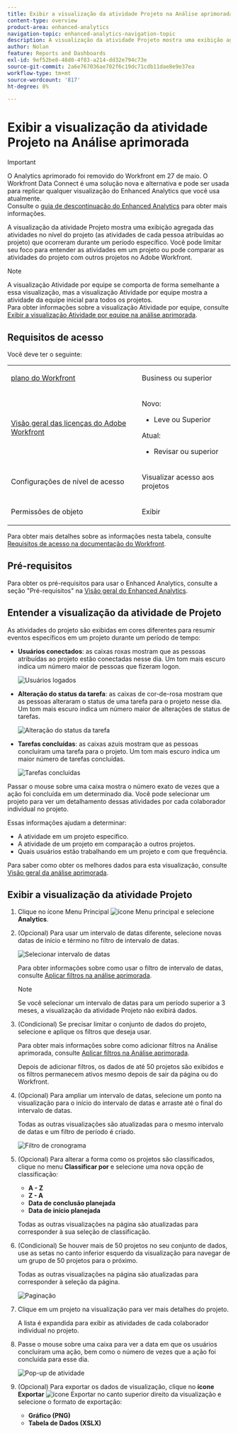 ```yaml
---
title: Exibir a visualização da atividade Projeto na Análise aprimorada
content-type: overview
product-area: enhanced-analytics
navigation-topic: enhanced-analytics-navigation-topic
description: A visualização da atividade Projeto mostra uma exibição agregada das atividades no nível do projeto (as atividades de cada pessoa atribuídas ao projeto) que ocorreram durante um período específico. Você pode limitar seu foco para entender as atividades em um projeto ou pode comparar as atividades do projeto com outros projetos no Adobe Workfront.
author: Nolan
feature: Reports and Dashboards
exl-id: 9ef52be8-48d0-4f83-a214-dd32e794c73e
source-git-commit: 2a6e767036ae702f6c19dc71cdb11dae8e9e37ea
workflow-type: tm+mt
source-wordcount: '817'
ht-degree: 8%

---
```


# Exibir a visualização da atividade Projeto na Análise aprimorada

>[!IMPORTANT]
>
>O Analytics aprimorado foi removido do Workfront em 27 de maio. O Workfront Data Connect é uma solução nova e alternativa e pode ser usada para replicar qualquer visualização do Enhanced Analytics que você usa atualmente. <br>Consulte o [guia de descontinuação do Enhanced Analytics](/help/quicksilver/product-announcements/announcements/enhanced-analytics-deprecation.md) para obter mais informações.


<!-- Audited: 12/2023 -->

A visualização da atividade Projeto mostra uma exibição agregada das atividades no nível do projeto (as atividades de cada pessoa atribuídas ao projeto) que ocorreram durante um período específico. Você pode limitar seu foco para entender as atividades em um projeto ou pode comparar as atividades do projeto com outros projetos no Adobe Workfront.

>[!NOTE]
>
>A visualização Atividade por equipe se comporta de forma semelhante a essa visualização, mas a visualização Atividade por equipe mostra a atividade da equipe inicial para todos os projetos.\
>Para obter informações sobre a visualização Atividade por equipe, consulte [Exibir a visualização Atividade por equipe na análise aprimorada](../enhanced-analytics/activity-by-team-overview.md).

## Requisitos de acesso

Você deve ter o seguinte:

<table style="table-layout:auto"> 
 <col> 
 <col> 
 <tbody> 
  <tr> 
   <td role="rowheader"><a href="https://business.adobe.com/products/workfront/pricing.html" target="_blank">plano do Workfront</a></td> 
   <td> <p>Business ou superior</p> </td> 
  </tr> 
  <tr> 
   <td role="rowheader"><a href="../administration-and-setup/add-users/access-levels-and-object-permissions/wf-licenses.md" class="MCXref xref">Visão geral das licenças do Adobe Workfront</a></td> 
   <td>   <p>Novo:</p> 
   <ul><li>Leve ou Superior</li></ul>
   <p>Atual:</p>
   <ul><li>Revisar ou superior</li></ul>
 </td> 
  </tr> 
  <tr> 
   <td role="rowheader">Configurações de nível de acesso</td> 
   <td> <p>Visualizar acesso aos projetos</p> <!--<p>Note: If you still don't have access, ask your Workfront administrator if they set additional restrictions in your access level.<br>For information on how a Workfront administrator can change your access level, see <a href="../administration-and-setup/add-users/configure-and-grant-access/create-modify-access-levels.md" class="MCXref xref">Create or modify custom access levels</a>.</p>--> </td> 
  </tr> 
  <tr> 
   <td role="rowheader">Permissões de objeto</td> 
   <td> <p>Exibir</p> <!--<p>For information on requesting additional access, see <a href="../workfront-basics/grant-and-request-access-to-objects/request-access.md" class="MCXref xref">Request access to objects </a>.</p>--> </td> 
  </tr> 
 </tbody> 
</table>

Para obter mais detalhes sobre as informações nesta tabela, consulte [Requisitos de acesso na documentação do Workfront](/help/quicksilver/administration-and-setup/add-users/access-levels-and-object-permissions/access-level-requirements-in-documentation.md).

## Pré-requisitos

Para obter os pré-requisitos para usar o Enhanced Analytics, consulte a seção &quot;Pré-requisitos&quot; na [Visão geral do Enhanced Analytics](../enhanced-analytics/enhanced-analytics-overview.md).

## Entender a visualização da atividade de Projeto

As atividades do projeto são exibidas em cores diferentes para resumir eventos específicos em um projeto durante um período de tempo:

* **Usuários conectados**: as caixas roxas mostram que as pessoas atribuídas ao projeto estão conectadas nesse dia. Um tom mais escuro indica um número maior de pessoas que fizeram logon.

  ![Usuários logados](assets/project-activity-users-logged-in.png)

* **Alteração do status da tarefa**: as caixas de cor-de-rosa mostram que as pessoas alteraram o status de uma tarefa para o projeto nesse dia. Um tom mais escuro indica um número maior de alterações de status de tarefas.

  ![Alteração do status da tarefa](assets/project-activity-task-status-changes.png)

* **Tarefas concluídas**: as caixas azuis mostram que as pessoas concluíram uma tarefa para o projeto. Um tom mais escuro indica um maior número de tarefas concluídas.

  ![Tarefas concluídas](assets/project-activity-tasks-completed.png)

Passar o mouse sobre uma caixa mostra o número exato de vezes que a ação foi concluída em um determinado dia. Você pode selecionar um projeto para ver um detalhamento dessas atividades por cada colaborador individual no projeto.

Essas informações ajudam a determinar:

* A atividade em um projeto específico.
* A atividade de um projeto em comparação a outros projetos.
* Quais usuários estão trabalhando em um projeto e com que frequência.

Para saber como obter os melhores dados para esta visualização, consulte [Visão geral da análise aprimorada](../enhanced-analytics/enhanced-analytics-overview.md).

## Exibir a visualização da atividade Projeto

1. Clique no ícone Menu Principal ![ícone Menu principal](assets/main-menu-icon-16x12.png) e selecione **Analytics**.
1. (Opcional) Para usar um intervalo de datas diferente, selecione novas datas de início e término no filtro de intervalo de datas.

   ![Selecionar intervalo de datas](assets/filters-select-date-range-350x344.png)

   Para obter informações sobre como usar o filtro de intervalo de datas, consulte [Aplicar filtros na análise aprimorada](../enhanced-analytics/use-enhanced-analytics-filters.md).

   >[!NOTE]
   >
   >Se você selecionar um intervalo de datas para um período superior a 3 meses, a visualização da atividade Projeto não exibirá dados.

1. (Condicional) Se precisar limitar o conjunto de dados do projeto, selecione e aplique os filtros que deseja usar.

   Para obter mais informações sobre como adicionar filtros na Análise aprimorada, consulte [Aplicar filtros na Análise aprimorada](../enhanced-analytics/use-enhanced-analytics-filters.md).

   Depois de adicionar filtros, os dados de até 50 projetos são exibidos e os filtros permanecem ativos mesmo depois de sair da página ou do Workfront.

1. (Opcional) Para ampliar um intervalo de datas, selecione um ponto na visualização para o início do intervalo de datas e arraste até o final do intervalo de datas.

   Todas as outras visualizações são atualizadas para o mesmo intervalo de datas e um filtro de período é criado.

   ![Filtro de cronograma](assets/timeframe-filter-350x220.png)

1. (Opcional) Para alterar a forma como os projetos são classificados, clique no menu **Classificar por** e selecione uma nova opção de classificação:

   * **A - Z**
   * **Z - A**
   * **Data de conclusão planejada**
   * **Data de início planejada**

   Todas as outras visualizações na página são atualizadas para corresponder à sua seleção de classificação.

1. (Condicional) Se houver mais de 50 projetos no seu conjunto de dados, use as setas no canto inferior esquerdo da visualização para navegar de um grupo de 50 projetos para o próximo.

   Todas as outras visualizações na página são atualizadas para corresponder à seleção da página.

   ![Paginação](assets/pagination-350x118.png)

1. Clique em um projeto na visualização para ver mais detalhes do projeto.

   A lista é expandida para exibir as atividades de cada colaborador individual no projeto.

1. Passe o mouse sobre uma caixa para ver a data em que os usuários concluíram uma ação, bem como o número de vezes que a ação foi concluída para esse dia.

   ![Pop-up de atividade](assets/project-activity-activity-pop-up-350x137.png)

1. (Opcional) Para exportar os dados de visualização, clique no **ícone Exportar** ![ícone Exportar](assets/export.png) no canto superior direito da visualização e selecione o formato de exportação:

   * **Gráfico (PNG)**
   * **Tabela de Dados (XSLX)**

